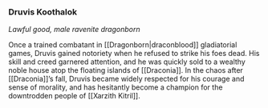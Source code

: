 ### Druvis Koothalok

_Lawful good, male ravenite dragonborn_

Once a trained combatant in [[Dragonborn|draconblood]] gladiatorial games, Druvis gained notoriety when he refused to strike his foes dead. His skill and creed garnered attention, and he was quickly sold to a wealthy noble house atop the floating islands of [[Draconia]]. In the chaos after [[Draconia]]’s fall, Druvis became widely respected for his courage and sense of morality, and has hesitantly become a champion for the downtrodden people of [[Xarzith Kitril]].